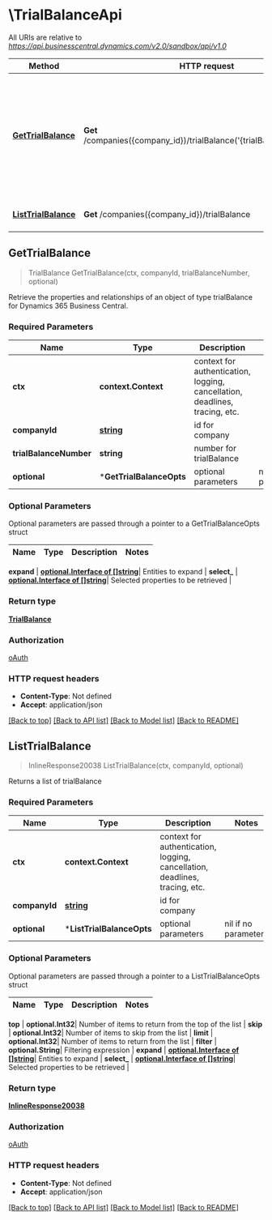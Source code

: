 # \TrialBalanceApi

All URIs are relative to *https://api.businesscentral.dynamics.com/v2.0/sandbox/api/v1.0*

Method | HTTP request | Description
------------- | ------------- | -------------
[**GetTrialBalance**](TrialBalanceApi.md#GetTrialBalance) | **Get** /companies({company_id})/trialBalance(&#39;{trialBalance_number}&#39;) | Retrieve the properties and relationships of an object of type trialBalance for Dynamics 365 Business Central.
[**ListTrialBalance**](TrialBalanceApi.md#ListTrialBalance) | **Get** /companies({company_id})/trialBalance | Returns a list of trialBalance



## GetTrialBalance

> TrialBalance GetTrialBalance(ctx, companyId, trialBalanceNumber, optional)

Retrieve the properties and relationships of an object of type trialBalance for Dynamics 365 Business Central.

### Required Parameters


Name | Type | Description  | Notes
------------- | ------------- | ------------- | -------------
**ctx** | **context.Context** | context for authentication, logging, cancellation, deadlines, tracing, etc.
**companyId** | [**string**](.md)| id for company | 
**trialBalanceNumber** | **string**| number for trialBalance | 
 **optional** | ***GetTrialBalanceOpts** | optional parameters | nil if no parameters

### Optional Parameters

Optional parameters are passed through a pointer to a GetTrialBalanceOpts struct


Name | Type | Description  | Notes
------------- | ------------- | ------------- | -------------


 **expand** | [**optional.Interface of []string**](string.md)| Entities to expand | 
 **select_** | [**optional.Interface of []string**](string.md)| Selected properties to be retrieved | 

### Return type

[**TrialBalance**](trialBalance.md)

### Authorization

[oAuth](../README.md#oAuth)

### HTTP request headers

- **Content-Type**: Not defined
- **Accept**: application/json

[[Back to top]](#) [[Back to API list]](../README.md#documentation-for-api-endpoints)
[[Back to Model list]](../README.md#documentation-for-models)
[[Back to README]](../README.md)


## ListTrialBalance

> InlineResponse20038 ListTrialBalance(ctx, companyId, optional)

Returns a list of trialBalance

### Required Parameters


Name | Type | Description  | Notes
------------- | ------------- | ------------- | -------------
**ctx** | **context.Context** | context for authentication, logging, cancellation, deadlines, tracing, etc.
**companyId** | [**string**](.md)| id for company | 
 **optional** | ***ListTrialBalanceOpts** | optional parameters | nil if no parameters

### Optional Parameters

Optional parameters are passed through a pointer to a ListTrialBalanceOpts struct


Name | Type | Description  | Notes
------------- | ------------- | ------------- | -------------

 **top** | **optional.Int32**| Number of items to return from the top of the list | 
 **skip** | **optional.Int32**| Number of items to skip from the list | 
 **limit** | **optional.Int32**| Number of items to return from the list | 
 **filter** | **optional.String**| Filtering expression | 
 **expand** | [**optional.Interface of []string**](string.md)| Entities to expand | 
 **select_** | [**optional.Interface of []string**](string.md)| Selected properties to be retrieved | 

### Return type

[**InlineResponse20038**](inline_response_200_38.md)

### Authorization

[oAuth](../README.md#oAuth)

### HTTP request headers

- **Content-Type**: Not defined
- **Accept**: application/json

[[Back to top]](#) [[Back to API list]](../README.md#documentation-for-api-endpoints)
[[Back to Model list]](../README.md#documentation-for-models)
[[Back to README]](../README.md)

